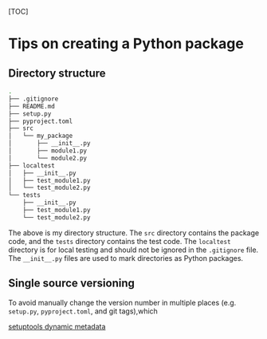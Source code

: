 [TOC]

# Tips on creating a Python package

## Directory structure

```bash
.
├── .gitignore
├── README.md
├── setup.py
├── pyproject.toml
├── src
│   └── my_package
│       ├── __init__.py
│       ├── module1.py
│       └── module2.py
├── localtest
│   ├── __init__.py
│   ├── test_module1.py
│   └── test_module2.py
└── tests
    ├── __init__.py
    ├── test_module1.py
    └── test_module2.py
```

The above is my directory structure. The `src` directory contains the package code, and the `tests` directory contains the test code. The `localtest` directory is for local testing and should not be ignored in the `.gitignore` file. The `__init__.py` files are used to mark directories as Python packages.

## Single source versioning

To avoid manually change the version number in multiple places (e.g. `setup.py`, `pyproject.toml`, and git tags),which

[setuptools dynamic metadata](https://packaging.python.org/en/latest/guides/writing-pyproject-toml/#static-vs-dynamic-metadata)
